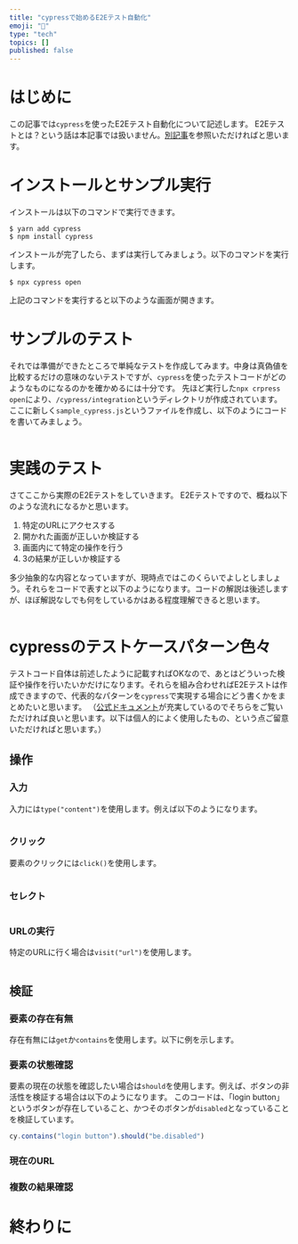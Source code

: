 ```yaml
---
title: "cypressで始めるE2Eテスト自動化"
emoji: "📖"
type: "tech"
topics: []
published: false
---
```


# はじめに
この記事では`cypress`を使ったE2Eテスト自動化について記述します。
E2Eテストとは？という話は本記事では扱いません。[別記事](https://qiita.com/mt0m/items/7e18d8802843d9f60d28)を参照いただければと思います。

# インストールとサンプル実行
インストールは以下のコマンドで実行できます。
```shell
$ yarn add cypress
$ npm install cypress
```
インストールが完了したら、まずは実行してみましょう。以下のコマンドを実行します。
```shell
$ npx cypress open
```
上記のコマンドを実行すると以下のような画面が開きます。

# サンプルのテスト
それでは準備ができたところで単純なテストを作成してみます。中身は真偽値を比較するだけの意味のないテストですが、`cypress`を使ったテストコードがどのようなものになるのかを確かめるには十分です。
先ほど実行した`npx crpress open`により、`/cypress/integration`というディレクトリが作成されています。
ここに新しく`sample_cypress.js`というファイルを作成し、以下のようにコードを書いてみましょう。
```

```

# 実践のテスト
さてここから実際のE2Eテストをしていきます。 E2Eテストですので、概ね以下のような流れになるかと思います。
1. 特定のURLにアクセスする
2. 開かれた画面が正しいか検証する
3. 画面内にて特定の操作を行う
4. 3の結果が正しいか検証する

多少抽象的な内容となっていますが、現時点ではこのくらいでよしとしましょう。それらをコードで表すと以下のようになります。コードの解説は後述しますが、ほぼ解説なしでも何をしているかはある程度理解できると思います。
```

```

# cypressのテストケースパターン色々
テストコード自体は前述したように記載すればOKなので、あとはどういった検証や操作を行いたいかだけになります。それらを組み合わせればE2Eテストは作成できますので、代表的なパターンを`cypress`で実現する場合にどう書くかをまとめたいと思います。
（[公式ドキュメント]()が充実しているのでそちらをご覧いただければ良いと思います。以下は個人的によく使用したもの、という点ご留意いただければと思います。）

## 操作
### 入力
入力には`type("content")`を使用します。例えば以下のようになります。
```javascript
```
### クリック
要素のクリックには`click()`を使用します。
```javascript
```

### セレクト
```javascript
```

### URLの実行
特定のURLに行く場合は`visit("url")`を使用します。
```javascript
```

## 検証
### 要素の存在有無
存在有無には`get`か`contains`を使用します。以下に例を示します。
### 要素の状態確認
要素の現在の状態を確認したい場合は`should`を使用します。例えば、ボタンの非活性を検証する場合は以下のようになります。
このコードは、「login button」というボタンが存在していること、かつそのボタンが`disabled`となっていることを検証しています。
```javascript
cy.contains("login button").should("be.disabled")
```
### 現在のURL
### 複数の結果確認

# 終わりに